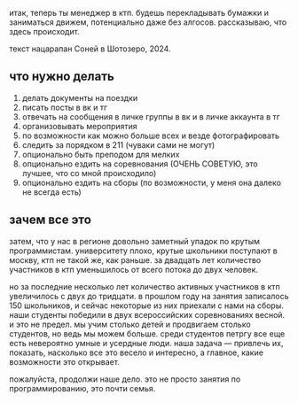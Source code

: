 итак, теперь ты менеджер в ктп. будешь перекладывать бумажки и заниматься движем, потенциально даже без алгосов. рассказываю, что здесь происходит.

текст нацарапан Соней в Шотозеро, 2024.

## что нужно делать
1. делать документы на поездки
2. писать посты в вк и тг
3. отвечать на сообщения в личке группы в вк и в личке аккаунта в тг
4. организовывать мероприятия
5. по возможности как можно больше всех и везде фотографировать
6. следить за порядком в 211 (чуваки сами не могут)
7. опционально быть преподом для мелких
8. опционально ездить на соревнования (ОЧЕНЬ СОВЕТУЮ, это лучшее, что со мной происходило)
9. опционально ездить на сборы (по возможности, у меня она далеко не всегда есть)

## зачем все это
затем, что у нас в регионе довольно заметный упадок по крутым программистам. университету плохо, крутые школьники поступают в москву, ктп не такой же, как раньше. за двадцать лет количество участников в ктп уменьшилось от всего потока до двух человек.

но за последние несколько лет количество активных участников в ктп увеличилось с двух до тридцати. в прошлом году на занятия записалось 150 школьников, и сейчас некоторые из них приехали с нами на сборы. наши студенты победили в двух всероссийских соревнованиях весной. и это не предел. мы учим столько детей и продвигаем столько студентов, но ведь мы можем больше. среди студентов петргу все еще есть невероятно умные и усердные люди. наша задача — привлечь их, показать, насколько все это весело и интересно, а главное, какие возможности это открывает. 

пожалуйста, продолжи наше дело. это не просто занятия по программированию, это почти семья.